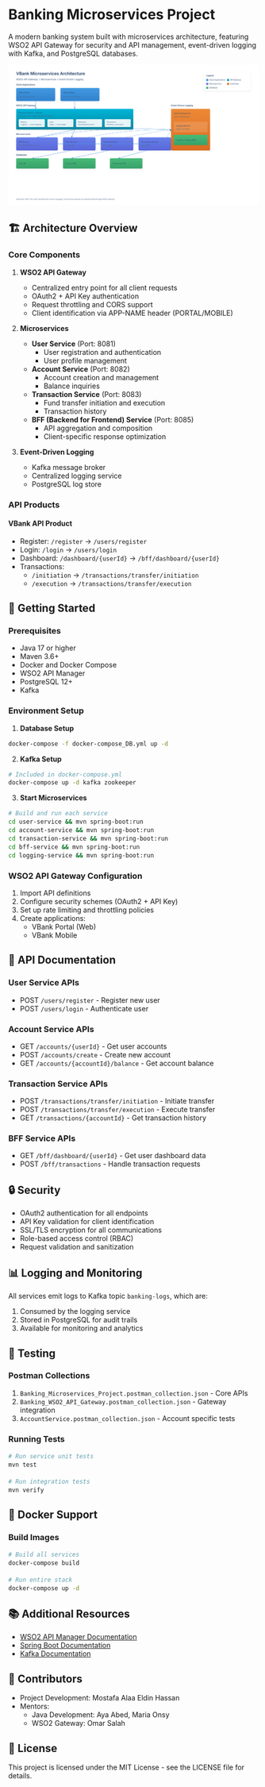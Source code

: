# Banking Microservices Project

A modern banking system built with microservices architecture, featuring WSO2 API Gateway for security and API management, event-driven logging with Kafka, and PostgreSQL databases.

![System Architecture](./system-architecture-v2.svg)

## 🏗 Architecture Overview

### Core Components

1. **WSO2 API Gateway**
   - Centralized entry point for all client requests
   - OAuth2 + API Key authentication
   - Request throttling and CORS support
   - Client identification via APP-NAME header (PORTAL/MOBILE)

2. **Microservices**
   - **User Service** (Port: 8081)
     - User registration and authentication
     - User profile management
   - **Account Service** (Port: 8082)
     - Account creation and management
     - Balance inquiries
   - **Transaction Service** (Port: 8083)
     - Fund transfer initiation and execution
     - Transaction history
   - **BFF (Backend for Frontend) Service** (Port: 8085)
     - API aggregation and composition
     - Client-specific response optimization

3. **Event-Driven Logging**
   - Kafka message broker
   - Centralized logging service
   - PostgreSQL log store

### API Products

#### VBank API Product
- Register: `/register` → `/users/register`
- Login: `/login` → `/users/login`
- Dashboard: `/dashboard/{userId}` → `/bff/dashboard/{userId}`
- Transactions:
  - `/initiation` → `/transactions/transfer/initiation`
  - `/execution` → `/transactions/transfer/execution`

## 🚀 Getting Started

### Prerequisites
- Java 17 or higher
- Maven 3.6+
- Docker and Docker Compose
- WSO2 API Manager
- PostgreSQL 12+
- Kafka

### Environment Setup

1. **Database Setup**
```bash
docker-compose -f docker-compose_DB.yml up -d
```

2. **Kafka Setup**
```bash
# Included in docker-compose.yml
docker-compose up -d kafka zookeeper
```

3. **Start Microservices**
```bash
# Build and run each service
cd user-service && mvn spring-boot:run
cd account-service && mvn spring-boot:run
cd transaction-service && mvn spring-boot:run
cd bff-service && mvn spring-boot:run
cd logging-service && mvn spring-boot:run
```

### WSO2 API Gateway Configuration

1. Import API definitions
2. Configure security schemes (OAuth2 + API Key)
3. Set up rate limiting and throttling policies
4. Create applications:
   - VBank Portal (Web)
   - VBank Mobile

## 📝 API Documentation

### User Service APIs
- POST `/users/register` - Register new user
- POST `/users/login` - Authenticate user

### Account Service APIs
- GET `/accounts/{userId}` - Get user accounts
- POST `/accounts/create` - Create new account
- GET `/accounts/{accountId}/balance` - Get account balance

### Transaction Service APIs
- POST `/transactions/transfer/initiation` - Initiate transfer
- POST `/transactions/transfer/execution` - Execute transfer
- GET `/transactions/{accountId}` - Get transaction history

### BFF Service APIs
- GET `/bff/dashboard/{userId}` - Get user dashboard data
- POST `/bff/transactions` - Handle transaction requests

## 🔒 Security

- OAuth2 authentication for all endpoints
- API Key validation for client identification
- SSL/TLS encryption for all communications
- Role-based access control (RBAC)
- Request validation and sanitization

## 📊 Logging and Monitoring

All services emit logs to Kafka topic `banking-logs`, which are:
1. Consumed by the logging service
2. Stored in PostgreSQL for audit trails
3. Available for monitoring and analytics

## 🧪 Testing

### Postman Collections
1. `Banking_Microservices_Project.postman_collection.json` - Core APIs
2. `Banking_WSO2_API_Gateway.postman_collection.json` - Gateway integration
3. `AccountService.postman_collection.json` - Account specific tests

### Running Tests
```bash
# Run service unit tests
mvn test

# Run integration tests
mvn verify
```

## 🐳 Docker Support

### Build Images
```bash
# Build all services
docker-compose build

# Run entire stack
docker-compose up -d
```

## 📚 Additional Resources

- [WSO2 API Manager Documentation](https://apim.docs.wso2.com)
- [Spring Boot Documentation](https://docs.spring.io/spring-boot/docs/current/reference/html/)
- [Kafka Documentation](https://kafka.apache.org/documentation/)

## 👥 Contributors

- Project Development: Mostafa Alaa Eldin Hassan
- Mentors:
  - Java Development: Aya Abed, Maria Onsy
  - WSO2 Gateway: Omar Salah

## 📄 License

This project is licensed under the MIT License - see the LICENSE file for details.
